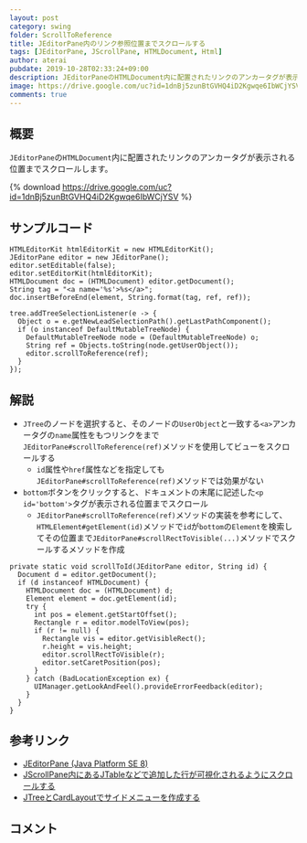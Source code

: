 ```yaml
---
layout: post
category: swing
folder: ScrollToReference
title: JEditorPane内のリンク参照位置までスクロールする
tags: [JEditorPane, JScrollPane, HTMLDocument, Html]
author: aterai
pubdate: 2019-10-28T02:33:24+09:00
description: JEditorPaneのHTMLDocument内に配置されたリンクのアンカータグが表示される位置までスクロールします。
image: https://drive.google.com/uc?id=1dnBj5zunBtGVHQ4iD2Kgwqe6IbWCjYSV
comments: true
---
```

## 概要
`JEditorPane`の`HTMLDocument`内に配置されたリンクのアンカータグが表示される位置までスクロールします。

{% download https://drive.google.com/uc?id=1dnBj5zunBtGVHQ4iD2Kgwqe6IbWCjYSV %}

## サンプルコード
<pre class="prettyprint"><code>HTMLEditorKit htmlEditorKit = new HTMLEditorKit();
JEditorPane editor = new JEditorPane();
editor.setEditable(false);
editor.setEditorKit(htmlEditorKit);
HTMLDocument doc = (HTMLDocument) editor.getDocument();
String tag = "&lt;a name='%s'&gt;%s&lt;/a&gt;";
doc.insertBeforeEnd(element, String.format(tag, ref, ref));

tree.addTreeSelectionListener(e -&gt; {
  Object o = e.getNewLeadSelectionPath().getLastPathComponent();
  if (o instanceof DefaultMutableTreeNode) {
    DefaultMutableTreeNode node = (DefaultMutableTreeNode) o;
    String ref = Objects.toString(node.getUserObject());
    editor.scrollToReference(ref);
  }
});
</code></pre>

## 解説
- `JTree`のノードを選択すると、そのノードの`UserObject`と一致する`<a>`アンカータグの`name`属性をもつリンクをまで`JEditorPane#scrollToReference(ref)`メソッドを使用してビューをスクロールする
    - `id`属性や`href`属性などを指定しても`JEditorPane#scrollToReference(ref)`メソッドでは効果がない
- `bottom`ボタンをクリックすると、ドキュメントの末尾に記述した`<p id='bottom'>`タグが表示される位置までスクロール
    - `JEditorPane#scrollToReference(ref)`メソッドの実装を参考にして、`HTMLElement#getElement(id)`メソッドで`id`が`bottom`の`Element`を検索してその位置まで`JEditorPane#scrollRectToVisible(...)`メソッドでスクールするメソッドを作成

<!-- dummy comment line for breaking list -->

<pre class="prettyprint"><code>private static void scrollToId(JEditorPane editor, String id) {
  Document d = editor.getDocument();
  if (d instanceof HTMLDocument) {
    HTMLDocument doc = (HTMLDocument) d;
    Element element = doc.getElement(id);
    try {
      int pos = element.getStartOffset();
      Rectangle r = editor.modelToView(pos);
      if (r != null) {
        Rectangle vis = editor.getVisibleRect();
        r.height = vis.height;
        editor.scrollRectToVisible(r);
        editor.setCaretPosition(pos);
      }
    } catch (BadLocationException ex) {
      UIManager.getLookAndFeel().provideErrorFeedback(editor);
    }
  }
}
</code></pre>

## 参考リンク
- [JEditorPane (Java Platform SE 8)](https://docs.oracle.com/javase/jp/8/docs/api/javax/swing/JEditorPane.html#scrollToReference-java.lang.String-)
- [JScrollPane内にあるJTableなどで追加した行が可視化されるようにスクロールする](https://ateraimemo.com/Swing/ScrollRectToVisible.html)
- [JTreeとCardLayoutでサイドメニューを作成する](https://ateraimemo.com/Swing/VerticalNavigationMenu.html)

<!-- dummy comment line for breaking list -->

## コメント
